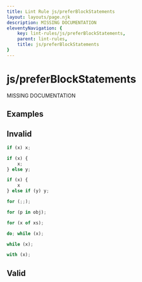 ```yaml
---
title: Lint Rule js/preferBlockStatements
layout: layouts/page.njk
description: MISSING DOCUMENTATION
eleventyNavigation: {
	key: lint-rules/js/preferBlockStatements,
	parent: lint-rules,
	title: js/preferBlockStatements
}
---
```


# js/preferBlockStatements

MISSING DOCUMENTATION

<!-- EVERYTHING BELOW IS AUTOGENERATED. SEE SCRIPTS FOLDER FOR UPDATE SCRIPTS -->


## Examples
## Invalid
```typescript
if (x) x;
```
```typescript
if (x) {
	x;
} else y;
```
```typescript
if (x) {
	x
} else if (y) y;
```
```typescript
for (;;);
```
```typescript
for (p in obj);
```
```typescript
for (x of xs);
```
```typescript
do; while (x);
```
```typescript
while (x);
```
```typescript
with (x);
```
## Valid
